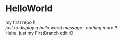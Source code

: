 # HelloWorld  
my first repo !!  
*just to display a hello world message...nothing more !!*  
Hehe, just my FirstBranch edit :D
